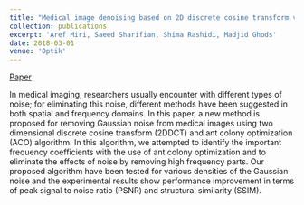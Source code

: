 ```yaml
---
title: "Medical image denoising based on 2D discrete cosine transform via ant colony optimization"
collection: publications
excerpt: 'Aref Miri, Saeed Sharifian, Shima Rashidi, Madjid Ghods'
date: 2018-03-01
venue: 'Optik'
---
```

[Paper](https://www.sciencedirect.com/science/article/abs/pii/S0030402617316881)

In medical imaging, researchers usually encounter with different types of noise; for eliminating this noise, different methods have been suggested in both spatial and frequency domains. In this paper, a new method is proposed for removing Gaussian noise from medical images using two dimensional discrete cosine transform (2DDCT) and ant colony optimization (ACO) algorithm. In this algorithm, we attempted to identify the important frequency coefficients with the use of ant colony optimization and to eliminate the effects of noise by removing high frequency parts. Our proposed algorithm have been tested for various densities of the Gaussian noise and the experimental results show performance improvement in terms of peak signal to noise ratio (PSNR) and structural similarity (SSIM).